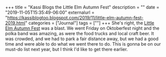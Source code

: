 +++
title = "Kassi Blogs the Little Elm Autumn Fest"
description = ""
date = "2019-11-05T15:35:49-06:00"
externalurl = "https://kassiblogtoo.blogspot.com/2019/11/little-elm-autumn-fest-2019.html"
categories = ["Journal"]
tags = [""]
+++
She's right, the [Little Elm Autumn Fest](https://www.littleelm.org/1110/Autumn-Fest) was a blast. We went Friday on Oktoberfest night and the polka band was amazing, as were the food trucks and local craft beer. It was crowded, and we had to park a fair distance away, but we had a good time and were able to do what we went there to do. This is gonna be on our must-do list next year, but I think I'd like to get there earlier. 